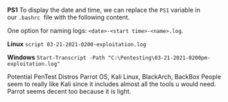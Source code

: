 **PS1**
To display the date and time, we can replace the `PS1` variable in our `.bashrc`  file with the following content.

One option for naming logs: `<date>-<start time>-<name>.log`.

**Linux**
`script 03-21-2021-0200-exploitation.log`

**Windows**
`Start-Transcript -Path "C:\Pentesting\03-21-2021-0200pm-exploitation.log"`

Potential PenTest Distros
Parrot OS, Kali Linux, BlackArch, BackBox
People seem to really like Kali since it includes almost all the tools u would need. Parrot seems decent too because it is light.



